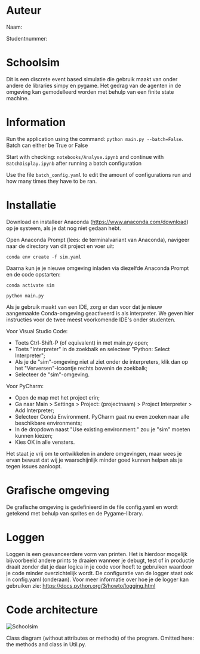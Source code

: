 # Auteur
Naam:

Studentnummer:


# Schoolsim
Dit is een discrete event based simulatie die gebruik maakt van onder andere de libraries simpy en pygame. Het gedrag 
van de agenten in de omgeving kan gemodelleerd worden met behulp van een finite state machine.

# Information

Run the application using the command: `python main.py --batch=False`. Batch can either be True or False

Start with checking: `notebooks/Analyse.ipynb` and continue with `BatchDisplay.ipynb` after running a batch configuration

Use the file `batch_config.yaml` to edit the amount of configurations run and how many times they have to be ran.

# Installatie

Download en installeer Anaconda (https://www.anaconda.com/download) op je systeem, als je dat nog niet gedaan hebt.

Open Anaconda Prompt (lees: de terminalvariant van Anaconda), navigeer naar de directory van dit project en voer uit: 

```conda env create -f sim.yaml```

Daarna kun je je nieuwe omgeving inladen via diezelfde Anaconda Prompt en de code opstarten:

```conda activate sim```

```python main.py```

Als je gebruik maakt van een IDE, zorg er dan voor dat je nieuw aangemaakte Conda-omgeving geactiveerd is als interpreter. We geven hier instructies voor de twee meest voorkomende IDE's onder studenten.

Voor Visual Studio Code:
- Toets Ctrl-Shift-P (of equivalent) in met main.py open;
- Toets "Interpreter" in de zoekbalk en selecteer "Python: Select Interpreter";
- Als je de "sim"-omgeving niet al ziet onder de interpreters, klik dan op het "Verversen"-icoontje rechts bovenin de zoekbalk;
- Selecteer de "sim"-omgeving.

Voor PyCharm:
- Open de map met het project erin;
- Ga naar Main > Settings > Project: (projectnaam) > Project Interpreter > Add Interpreter;
- Selecteer Conda Environment. PyCharm gaat nu even zoeken naar alle beschikbare environments;
- In de dropdown naast "Use existing environment:" zou je "sim" moeten kunnen kiezen;
- Kies OK in alle vensters.

Het staat je vrij om te ontwikkelen in andere omgevingen, maar wees je ervan bewust dat wij je waarschijnlijk minder goed kunnen helpen als je tegen issues aanloopt.

# Grafische omgeving
De grafische omgeving is gedefinieerd in de file config.yaml en wordt getekend met behulp van sprites en de Pygame-library.

# Loggen
Loggen is een geavanceerdere vorm van printen. Het is hierdoor mogelijk bijvoorbeeld andere prints te draaien wanneer je 
debugt, test of in productie draait zonder dat je daar logica in je code voor hoeft te gebruiken waardoor je code minder
overzichtelijk wordt. De configuratie van de logger staat ook in config.yaml (onderaan).
Voor meer informatie over hoe je de logger kan gebruiken zie: https://docs.python.org/3/howto/logging.html

# Code architecture
![Schoolsim](images/schoolsim_uml.png)

Class diagram (without attributes or methods) of the program.
Omitted here: the methods and class in Util.py.

